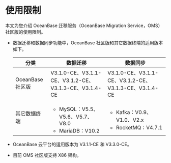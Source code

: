 # 使用限制

本文为您介绍 OceanBase 迁移服务（OceanBase Migration Service，OMS）社区版的使用限制。

* 数据迁移和数据同步功能中，OceanBase 社区版和其它数据终端的适用版本如下。

  |      分类       |                                                                                                                                                                                                                                                                                        数据迁移                                                                                                                                                                                                                                                                                        |                                                                                                     数据同步                                                                                                      |
  |---------------|-------------------------------------------------------------------------------------------------------------------------------------------------------------------------------|---------------------------------------------------------------------------------------------------------------------------------------------------------------------------------------------------------------|
  | OceanBase 社区版 | V3.1.0-CE、V3.1.1-CE、V3.1.2-CE、V3.1.3-CE、V3.1.4-CE                                            | V3.1.0-CE、V3.1.1-CE、V3.1.2-CE、V3.1.3-CE、V3.1.4-CE                                            |
  | 其它数据终端      | <ul><li> MySQL：V5.5、V5.6、V5.7、V8.0   <li> MariaDB：V10.2       | <ul><li> Kafka：V0.9、V1.0、V2.x   <li> RocketMQ：V4.7.1      |

* OceanBase 云平台的适用版本为 V3.1.1-CE 和 V3.3.0-CE。

* 目前 OMS 社区版支持 X86 架构。
